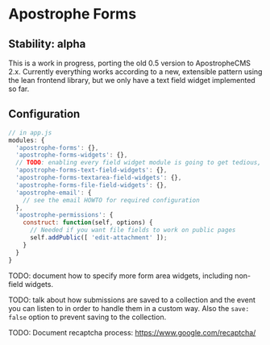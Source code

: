 # Apostrophe Forms

## Stability: alpha

This is a work in progress, porting the old 0.5 version to ApostropheCMS 2.x. Currently everything works according to a new, extensible pattern using the lean frontend library, but we only have a text field widget implemented so far.

## Configuration

```javascript
// in app.js
modules: {
  'apostrophe-forms': {},
  'apostrophe-forms-widgets': {},
  // TODO: enabling every field widget module is going to get tedious, can something be done?
  'apostrophe-forms-text-field-widgets': {},
  'apostrophe-forms-textarea-field-widgets': {},
  'apostrophe-forms-file-field-widgets': {},
  'apostrophe-email': {
    // see the email HOWTO for required configuration
  },
  'apostrophe-permissions': {
    construct: function(self, options) {
      // Needed if you want file fields to work on public pages
      self.addPublic([ 'edit-attachment' ]);
    }
  }
}
```

TODO: document how to specify more form area widgets, including non-field widgets.

TODO: talk about how submissions are saved to a collection and the event you can listen to in order to handle them in a custom way. Also the `save: false` option to prevent saving to the collection.

TODO: Document recaptcha process: https://www.google.com/recaptcha/